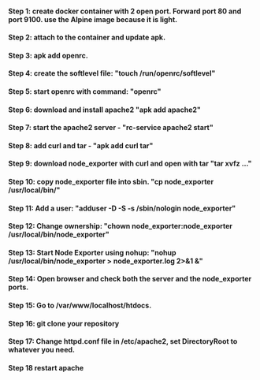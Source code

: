 #### Step 1: create docker container with 2 open port. Forward port 80 and port 9100. use the Alpine image because it is light.
#### Step 2: attach to the container and update apk.
#### Step 3: apk add openrc.
#### Step 4: create the softlevel file: "touch /run/openrc/softlevel"
#### Step 5: start openrc with command: "openrc"
#### Step 6: download and install apache2 "apk add apache2"
#### Step 7: start the apache2 server - "rc-service apache2 start"
#### Step 8: add curl and tar - "apk add curl tar"
#### Step 9: download node_exporter with curl and open with tar "tar xvfz ..."
#### Step 10: copy node_exporter file into sbin. "cp node_exporter /usr/local/bin/"
#### Step 11: Add a user: "adduser -D -S -s /sbin/nologin node_exporter"
#### Step 12: Change ownership: "chown node_exporter:node_exporter /usr/local/bin/node_exporter"
#### Step 13: Start Node Exporter using nohup: "nohup /usr/local/bin/node_exporter > node_exporter.log 2>&1 &"
#### Step 14: Open browser and check both the server and the node_exporter ports.
#### Step 15: Go to /var/www/localhost/htdocs.
#### Step 16: git clone your repository
#### Step 17: Change httpd.conf file in /etc/apache2, set DirectoryRoot to whatever you need.
#### Step 18 restart apache
